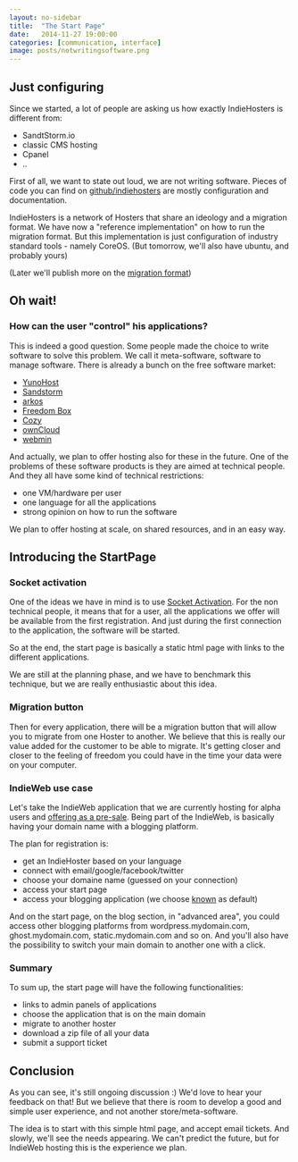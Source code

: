 ```yaml
---
layout: no-sidebar
title:  "The Start Page"
date:   2014-11-27 19:00:00
categories: [communication, interface]
image: posts/notwritingsoftware.png
---
```


## Just configuring

Since we started, a lot of people are asking us how exactly IndieHosters is different from:

- SandtStorm.io
- classic CMS hosting
- Cpanel
- ..

First of all, we want to state out loud, we are not writing software. Pieces of code you can find on [github/indiehosters](https://github.com/indiehosters/) are mostly configuration and documentation.

IndieHosters is a network of Hosters that share an ideology and a migration format. We have now a "reference implementation" on how to run the migration format. But this implementation is just configuration of industry standard tools - namely CoreOS. (But tomorrow, we'll also have ubuntu, and probably yours)

(Later we'll publish more on the [migration format](http://indiewebcamp.com/one_click_migration))

## Oh wait!

### How can the user "control" his applications?

This is indeed a good question. Some people made the choice to write software to solve this problem. We call it meta-software, software to manage software. There is already a bunch on the free software market:

- [YunoHost](https://yunohost.org/)
- [Sandstorm](https://sandstorm.io/)
- [arkos](https://arkos.io/)
- [Freedom Box](https://freedomboxfoundation.org/)
- [Cozy](http://cozy.io/)
- [ownCloud](http://owncloud.org/)
- [webmin](http://www.webmin.com/)

And actually, we plan to offer hosting also for these in the future. One of the problems of these software products is they are aimed at technical people. And they all have some kind of technical restrictions:
- one VM/hardware per user
- one language for all the applications
- strong opinion on how to run the software

We plan to offer hosting at scale, on shared resources, and in an easy way.

## Introducing the StartPage

### Socket activation

One of the ideas we have in mind is to use [Socket Activation](http://www.freedesktop.org/software/systemd/man/systemd.socket.html). For the non technical people, it means that for a user, all the applications we offer will be available from the first registration. And just during the first connection to the application, the software will be started.

So at the end, the start page is basically a static html page with links to the different applications.

We are still at the planning phase, and we have to benchmark this technique, but we are really enthusiastic about this idea.

### Migration button

Then for every application, there will be a migration button that will allow you to migrate from one Hoster to another. We believe that this is really our value added for the customer to be able to migrate. It's getting closer and closer to the feeling of freedom you could have in the time your data were on your computer.

### IndieWeb use case

Let's take the IndieWeb application that we are currently hosting for alpha users and [offering as a pre-sale](https://www.indiegogo.com/projects/indiehosters/x/9169969). Being part of the IndieWeb, is basically having your domain name with a blogging platform.

The plan for registration is:

- get an IndieHoster based on your language
- connect with email/google/facebook/twitter
- choose your domaine name (guessed on your connection)
- access your start page
- access your blogging application (we choose [known](https://withknown.com/) as default)

And on the start page, on the blog section, in "advanced area", you could access other blogging platforms from wordpress.mydomain.com, ghost.mydomain.com, static.mydomain.com and so on. And you'll also have the possibility to switch your main domain to another one with a click.

### Summary

To sum up, the start page will have the following functionalities:
- links to admin panels of applications
- choose the application that is on the main domain
- migrate to another hoster
- download a zip file of all your data
- submit a support ticket

## Conclusion

As you can see, it's still ongoing discussion :) We'd love to hear your feedback on that! But we believe that there is room to develop a good and simple user experience, and not another store/meta-software.

The idea is to start with this simple html page, and accept email tickets. And slowly, we'll see the needs appearing. We can't predict the future, but for IndieWeb hosting this is the experience we plan.
